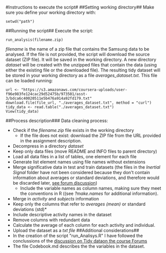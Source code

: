 #Instructions to execute the script#
##Setting working directory##
Make sure you define your working directory with: 
```
setwd("path")
```
##Running the script##
Execute the script:
```
run_analysis(filename.zip)
```
*filename* is the name of a zip file that contains the Samsung data to be analysed. If the file is not provided, the script will download the source dataset (ZIP file). It will be saved in the working directory. 
A new directory *dataset* will be created with the unzipped files that contain the data (using either the existing file or the downloaded file).
The resulting tidy dataset will be stored in your working directory as a file *averages_dataset.txt*. This file can be loaded running: 
```
url <- "https://s3.amazonaws.com/coursera-uploads/user-f96e983fe124cac29d52475b/973501/asst-3/bdca6c40020511e5b476a914a92fd179.txt"
download.file(file_url, "./averages_dataset.txt", method = "curl")
tidy_data <- read.table("./averages_dataset.txt")
View(tidy_data)
```
##Process description###
Data cleaning process:
* Check if the *filename.zip* file exists in the working directory
    * If the file does not exist: download the ZIP file from the URL provided in the assignment description.
* Decompress in a directory *dataset*
* Keep only data files (move README and INFO files to parent directory)
* Load all data files in a list of tables, one element for each file
* Generate list element names using file names without extensions
* Merge significative data in test and train datasets (the files in the *Inertial Signal* folder have not been considered because they don't contain information about averages or standard deviations, and therefore would be discarded later, [see forum discussion](https://class.coursera.org/getdata-014/forum/thread?thread_id=30))
    * Include the variable names as column names, making sure they meet the conventions in R ((see *?make.names* for additional information).
* Merge in *activity* and *subjects* information
* Keep only the columns that refer to *averages (mean)* or standard deviations (std)*
* Include descriptive activity names in the dataset
* Remove columns with redundant data
* Calculate the average of each column for each activity and individual.
* Upload the dataset as a *txt file*
##Additional considerations##
* In the creation of the script "run_Analisys.R" I have followed the conclussions of the [discussion on Tidy dataon the course Forums](https://class.coursera.org/getdata-014/forum/thread?thread_id=31)
* The file Codebook.md describes the the variables in the dataset.
